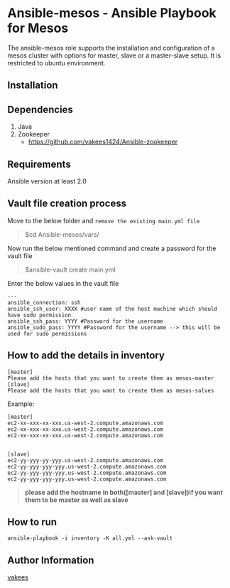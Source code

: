 Ansible-mesos - Ansible Playbook for Mesos
=============
The ansible-mesos role supports the installation and configuration of a mesos cluster with options for master, slave or a master-slave setup. It is restricted to ubuntu environment.

Installation
-----------

Dependencies
------------
1. Java
2. Zookeeper
    - https://github.com/vakees1424/Ansible-zookeeper


Requirements
------------
Ansible version at least 2.0

Vault file creation process
------------
Move to the below folder and `remove the existing main.yml file`
>$cd Ansible-mesos/vars/

Now run the below mentioned command and create a password for the vault file

>$ansible-vault create main.yml 

Enter the below values in the vault file
```
---
ansible_connection: ssh
ansible_ssh_user: XXXX #user name of the host machine which should have sudo permission
ansible_ssh_pass: YYYY #Password for the username
ansible_sudo_pass: YYYY #Password for the username --> this will be used for sudo permissions
```
How to add the details in inventory
------------
```
[master]
Please add the hosts that you want to create them as mesos-master
[slave]
Please add the hosts that you want to create them as mesos-salves

```
Example:
```
[master]
ec2-xx-xxx-xx-xxx.us-west-2.compute.amazonaws.com
ec2-xx-xxx-xx-xxx.us-west-2.compute.amazonaws.com
ec2-xx-xxx-xx-xxx.us-west-2.compute.amazonaws.com


[slave]
ec2-yy-yyy-yy-yyy.us-west-2.compute.amazonaws.com
ec2-yy-yyy-yyy-yyy.us-west-2.compute.amazonaws.com
ec2-yy-yyy-yyy-yyy.us-west-2.compute.amazonaws.com
ec2-yy-yyy-yyy-yyy.us-west-2.compute.amazonaws.com

```
>**please add the hostname in both([master] and [slave])if you want them to be master as well as slave**

How to run 
------------
```ansible-playbook -i inventory -K all.yml --ask-vault ```

Author Information
------------------
[vakees](https://github.com/vakees14)
